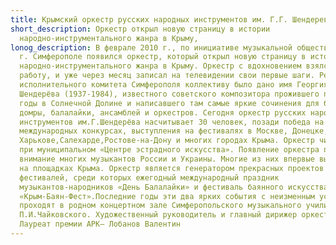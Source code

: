 ```yaml
---
title: Крымский оркестр русских народных инструментов им. Г.Г. Шендерева
short_description: Оркестр открыл новую страницу в истории
  народно-инструментального жанра в Крыму,
lonog_description: В феврале 2010 г., по инициативе музыкальной общественности в
  г. Симферополе появился оркестр, который открыл новую страницу в истории
  народно-инструментального жанра в Крыму. Оркестр с вдохновением взялся за
  работу, и уже через месяц записал на телевидении свои первые шаги. Решением
  исполнительного комитета Симферополя коллективу было дано имя Георгия
  Шендерёва (1937-1984), известного советского композитора прожившего последние
  годы в Солнечной Долине и написавшего там самые яркие сочинения для баяна,
  домры, балалайки, ансамблей и оркестров. Сегодня оркестр русских народных
  инструментов им.Г.Шендерёва насчитывает 30 человек, позади победа на
  международных конкурсах, выступления на фестивалях в Москве, Донецке,
  Харькове,Салехарде,Ростове-на-Дону и многих городах Крыма. Оркестр числится
  при муниципальном «Центре эстрадного искусства». Появление оркестра привлекло
  внимание многих музыкантов России и Украины. Многие из них впервые выступали
  на площадках Крыма. Оркестр является генератором прекрасных проектов и
  фестивалей, среди которых ежегодный международный праздник
  музыкантов-народников «День Балалайки» и фестиваль баянного искусства
  «Крым-Баян-Фест».Последние годы эти два ярких события с неизменным успехом
  проходят в родном концертном зале Симферопольского музыкального училища имени
  П.И.Чайковского. Художественный руководитель и главный дирижер оркестра
  Лауреат премии АРК– Лобанов Валентин
---
```


